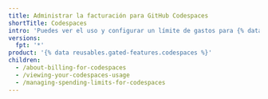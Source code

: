```yaml
---
title: Administrar la facturación para GitHub Codespaces
shortTitle: Codespaces
intro: 'Puedes ver el uso y configurar un límite de gastos para {% data variables.product.prodname_codespaces %}.'
versions:
  fpt: '*'
product: '{% data reusables.gated-features.codespaces %}'
children:
  - /about-billing-for-codespaces
  - /viewing-your-codespaces-usage
  - /managing-spending-limits-for-codespaces
---
```


